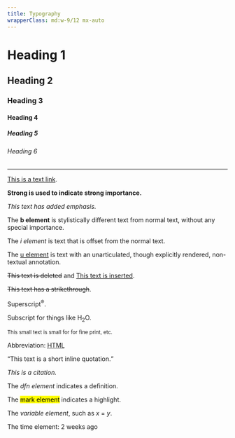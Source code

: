 ```yaml
---
title: Typography
wrapperClass: md:w-9/12 mx-auto
---
```


<h1>Heading 1</h1>
<h2>Heading 2</h2>
<h3>Heading 3</h3>
<h4>Heading 4</h4>
<h5>Heading 5</h5>
<h6>Heading 6</h6>

<hr />

<p><a href='#!'>This is a text link</a>.</p>
<p>
    <strong>Strong is used to indicate strong importance.</strong>
</p>
<p><em>This text has added emphasis.</em></p>
<p>
    The
    <b>b element</b>
    is stylistically different text from normal text, without
    any special importance.
</p>
<p>
    The
    <i>i element</i>
    is text that is offset from the normal text.
</p>
<p>
    The
    <u>u element</u>
    is text with an unarticulated, though explicitly rendered,
    non-textual annotation.
</p>
<p>
    <del>This text is deleted</del>
    and
    <ins>This text is inserted</ins>.
</p>
<p><s>This text has a strikethrough</s>.</p>
<p>Superscript<sup>®</sup>.</p>
<p>Subscript for things like H<sub>2</sub>O.</p>
<p>
    <small>This small text is small for for fine print, etc.</small>
</p>
<p>
    Abbreviation:
    <abbr title='HyperText Markup Language'>HTML</abbr>
</p>
<p>
    <q cite='https://developer.mozilla.org/en-US/docs/HTML/Element/q'>This text is a short inline
        quotation.</q>
</p>
<p><cite>This is a citation.</cite></p>
<p>The <dfn>dfn element</dfn> indicates a definition.</p>
<p>The <mark>mark element</mark> indicates a highlight.</p>
<p>
    The
    <var>variable element</var>, such as
    <var>x</var>
    =
    <var>y</var>.
</p>
<p>
    The time element:
    <time datetime='2013-04-06T12:32+00:00'>2 weeks ago</time>
</p>